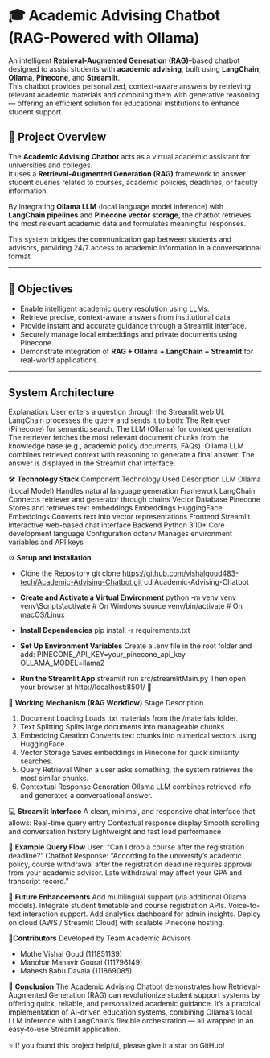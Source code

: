 # 🎓 Academic Advising Chatbot (RAG-Powered with Ollama)

An intelligent **Retrieval-Augmented Generation (RAG)**–based chatbot designed to assist students with **academic advising**, built using **LangChain**, **Ollama**, **Pinecone**, and **Streamlit**.  
This chatbot provides personalized, context-aware answers by retrieving relevant academic materials and combining them with generative reasoning — offering an efficient solution for educational institutions to enhance student support.



## 📖 Project Overview
The **Academic Advising Chatbot** acts as a virtual academic assistant for universities and colleges.  
It uses a **Retrieval-Augmented Generation (RAG)** framework to answer student queries related to courses, academic policies, deadlines, or faculty information.  

By integrating **Ollama LLM** (local language model inference) with **LangChain pipelines** and **Pinecone vector storage**, the chatbot retrieves the most relevant academic data and formulates meaningful responses.  

This system bridges the communication gap between students and advisors, providing 24/7 access to academic information in a conversational format.

---

## 🎯 Objectives
-  Enable intelligent academic query resolution using LLMs.  
-  Retrieve precise, context-aware answers from institutional data.  
-  Provide instant and accurate guidance through a Streamlit interface.  
-  Securely manage local embeddings and private documents using Pinecone.  
-  Demonstrate integration of **RAG + Ollama + LangChain + Streamlit** for real-world applications.

---

##  **System Architecture**


Explanation:
User enters a question through the Streamlit web UI.
LangChain processes the query and sends it to both:
The Retriever (Pinecone) for semantic search.
The LLM (Ollama) for context generation.
The retriever fetches the most relevant document chunks from the knowledge base (e.g., academic policy documents, FAQs).
Ollama LLM combines retrieved context with reasoning to generate a final answer.
The answer is displayed in the Streamlit chat interface.

🛠️ **Technology Stack**
Component	Technology Used	Description
 LLM	Ollama (Local Model)	Handles natural language generation
 Framework	LangChain	Connects retriever and generator through chains
 Vector Database	Pinecone	Stores and retrieves text embeddings
 Embeddings	HuggingFace Embeddings	Converts text into vector representations
 Frontend	Streamlit	Interactive web-based chat interface
 Backend	Python 3.10+	Core development language
 Configuration	dotenv	Manages environment variables and API keys


⚙️ **Setup and Installation**

- Clone the Repository
git clone https://github.com/vishalgoud483-tech/Academic-Advising-Chatbot.git
cd Academic-Advising-Chatbot

- **Create and Activate a Virtual Environment**
python -m venv venv
venv\Scripts\activate      # On Windows
source venv/bin/activate   # On macOS/Linux

- **Install Dependencies**
pip install -r requirements.txt

- **Set Up Environment Variables**
Create a .env file in the root folder and add:
PINECONE_API_KEY=your_pinecone_api_key
OLLAMA_MODEL=llama2      

- **Run the Streamlit App**
streamlit run src/streamlitMain.py
Then open your browser at http://localhost:8501/ 🚀

🧠 **Working Mechanism (RAG Workflow)**
Stage	Description
1. Document Loading	Loads .txt materials from the /materials folder.
2. Text Splitting	Splits large documents into manageable chunks.
3. Embedding Creation	Converts text chunks into numerical vectors using HuggingFace.
4. Vector Storage	Saves embeddings in Pinecone for quick similarity searches.
5. Query Retrieval	When a user asks something, the system retrieves the most similar chunks.
6. Contextual Response Generation	Ollama LLM combines retrieved info and generates a conversational answer.

💻 **Streamlit Interface**
A clean, minimal, and responsive chat interface that allows:
Real-time query entry
Contextual response display
Smooth scrolling and conversation history
Lightweight and fast load performance



💬 **Example Query Flow**
User:
“Can I drop a course after the registration deadline?”
Chatbot Response:
“According to the university’s academic policy, course withdrawal after the registration deadline requires approval from your academic advisor. Late withdrawal may affect your GPA and transcript record.”

🔮 **Future Enhancements**
 Add multilingual support (via additional Ollama models).
 Integrate student timetable and course registration APIs.
 Voice-to-text interaction support.
 Add analytics dashboard for admin insights.
 Deploy on cloud (AWS / Streamlit Cloud) with scalable Pinecone hosting.

👥**Contributors**
Developed by Team Academic Advisors

- Mothe Vishal Goud (111851139)
- Manohar Mahavir Gourai (111796149)
- Mahesh Babu Davala  (111869085)

🏁 **Conclusion**
The Academic Advising Chatbot demonstrates how Retrieval-Augmented Generation (RAG) can revolutionize student support systems by offering quick, reliable, and personalized academic guidance.
It’s a practical implementation of AI-driven education systems, combining Ollama’s local LLM inference with LangChain’s flexible orchestration — all wrapped in an easy-to-use Streamlit application.

⭐ If you found this project helpful, please give it a star on GitHub!
